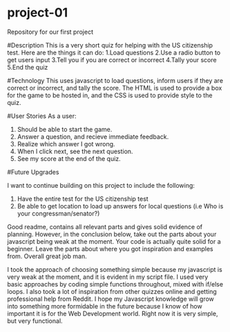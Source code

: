 # project-01
Repository for our first project
<!-- Give your app a name and change the main header to that name. Also mention in the subheader
what this is the first project for (WDI) -->

#Description
This is a very short quiz for helping with the US citizenship test.  Here are the things it can do:
  1.Load questions
  2.Use a radio button to get users input
  3.Tell you if you are correct or incorrect
  4.Tally your score
  5.End the quiz

#Technology
  This uses javascript to load questions, inform users if they are correct or incorrect, and tally the score.  The HTML is used to provide a box for the game to be hosted in, and the CSS is used to provide style to the quiz.

#User Stories
As a user:
  1. Should be able to start the game.
  2. Answer a question, and recieve immediate feedback.
  3. Realize which answer I got wrong.
  4. When I click next, see the next question.
  5. See my score at the end of the quiz.

#Future Upgrades

I want to continue building on this project to include the following:
  1. Have the entire test for the US citizenship test
  2. Be able to get location to load up answers for local questions (i.e Who is your congressman/senator?)

Good readme, contains all relevant parts and gives solid evidence of planning. However, in the conclusion below, take out the parts about your javascript being weak at the moment. Your code is actually quite solid
for a beginner. Leave the parts about where you got inspiration and examples from. Overall great job man. 

I took the approach of choosing something simple because my javascript is very weak at the moment, and it is evident in my script file.  I used very basic approaches by coding simple functions throughout, mixed with if/else loops. I also took a lot of inspiration from other quizzes online and getting professional help from Reddit. I hope my Javascript knowledge will grow into something more formidable in the future because I know of how important it is for the Web Development world. Right now it is very simple, but very functional.
